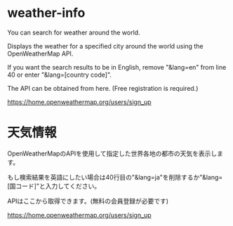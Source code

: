 # weather-info
You can search for weather around the world.

Displays the weather for a specified city around the world using the OpenWeatherMap API.

If you want the search results to be in English, remove "&lang=en" from line 40 or enter "&lang=[country code]".

The API can be obtained from here. (Free registration is required.)

https://home.openweathermap.org/users/sign_up

# 天気情報
OpenWeatherMapのAPIを使用して指定した世界各地の都市の天気を表示します。

もし検索結果を英語にしたい場合は40行目の"&lang=ja"を削除するか"&lang=[国コード]"と入力してください。

APIはここから取得できます。(無料の会員登録が必要です)

https://home.openweathermap.org/users/sign_up
